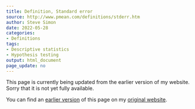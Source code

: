 ```yaml
---
title: Definition, Standard error
source: http://www.pmean.com/definitions/stderr.htm
author: Steve Simon
date: 2022-05-28
categories:
- Definitions
tags:
- Descriptive statistics
- Hypothesis testing
output: html_document
page_update: no
---
```


This page is currently being updated from the earlier version of my website. Sorry that it is not yet fully available.

<!---More--->

You can find an [earlier version][sim1] of this page on my [original website][sim2].

[sim1]: http://www.pmean.com/definitions/stderr.htm
[sim2]: http://www.pmean.com/original_site.html
